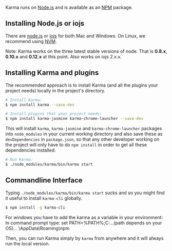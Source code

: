 Karma runs on [Node.js] and is available as an [NPM] package.

## Installing Node.js or iojs

There are [node.js](http://nodejs.org/download/) or [iojs](https://iojs.org/en/index.html) for both Mac and Windows.
On Linux, we recommend using [NVM](https://github.com/creationix/nvm).

Note: Karma works on the three latest stable versions of node. That is **0.8.x**, **0.10.x** and **0.12.x** at this point. Also works on iojs 2.x.x.


## Installing Karma and plugins

The recommended approach is to install Karma (and all the plugins your project needs) locally in
the project's directory.

```bash
# Install Karma:
$ npm install karma --save-dev

# Install plugins that your project needs:
$ npm install karma-jasmine karma-chrome-launcher --save-dev

```

This will install `karma`, `karma-jasmine` and `karma-chrome-launcher` packages into `node_modules` in your current
working directory and also save these as `devDependencies` in `package.json`, so that any
other developer working on the project will only have to do `npm install` in order to get all these
dependencies installed.

```bash
# Run Karma:
$ ./node_modules/karma/bin/karma start
```



## Commandline Interface
Typing `./node_modules/karma/bin/karma start` sucks and so you might find it useful to install `karma-cli` globally.

```bash
$ npm install -g karma-cli
```

For windows you have to add the karma as a variable in your environment:
In command prompt type:
set PATH=%PATH%;C:...(path depends on your OS)... \AppData\Roaming\npm


Then, you can run Karma simply by `karma` from anywhere and it will always run the local version.


[Node.js]: http://nodejs.org/
[NPM]: https://npmjs.org/package/karma
[NVM]: https://github.com/creationix/nvm

